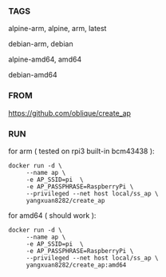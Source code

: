 ### TAGS

alpine-arm, alpine, arm, latest

debian-arm, debian

alpine-amd64, amd64

debian-amd64

### FROM

https://github.com/oblique/create_ap

### RUN

for arm ( tested on rpi3 built-in bcm43438 ):

```
docker run -d \
     --name ap \
     -e AP_SSID=pi  \
     -e AP_PASSPHRASE=RaspberryPi \
     --privileged --net host local/ss_ap \
     yangxuan8282/create_ap
```

for amd64 ( should work ):

```
docker run -d \
     --name ap \
     -e AP_SSID=pi  \
     -e AP_PASSPHRASE=RaspberryPi \
     --privileged --net host local/ss_ap \
     yangxuan8282/create_ap:amd64 
```

